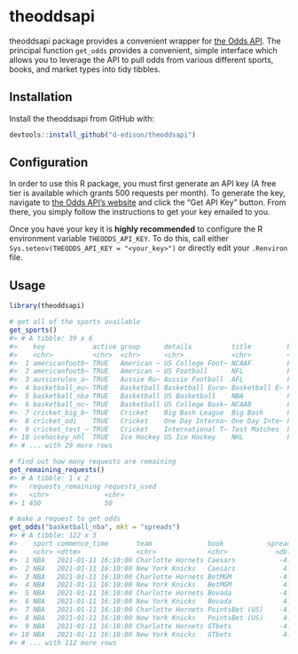 
<!-- README.md is generated from README.Rmd. Please edit that file -->

# theoddsapi

<!-- badges: start -->

<!-- badges: end -->

theoddsapi package provides a convenient wrapper for [the Odds
API](https://the-odds-api.com/). The principal function `get_odds`
provides a convenient, simple interface which allows you to leverage the
API to pull odds from various different sports, books, and market types
into tidy tibbles.

## Installation

Install the theoddsapi from GitHub with:

``` r
devtools::install_github("d-edison/theoddsapi")
```

## Configuration

In order to use this R package, you must first generate an API key (A
free tier is available which grants 500 requests per month). To generate
the key, navigate to [the Odds API’s website](https://the-odds-api.com/)
and click the “Get API Key” button. From there, you simply follow the
instructions to get your key emailed to you.

Once you have your key it is **highly recommended** to configure the R
environment variable `THEODDS_API_KEY`. To do this, call either
`Sys.setenv(THEODDS_API_KEY = "<your_key>")` or directly edit your
`.Renviron` file.

## Usage

``` r
library(theoddsapi)

# get all of the sports available
get_sports()
#> # A tibble: 39 x 6
#>    key            active group      details          title         has_outrights
#>    <chr>          <chr>  <chr>      <chr>            <chr>         <chr>        
#>  1 americanfootb~ TRUE   American ~ US College Foot~ NCAAF         FALSE        
#>  2 americanfootb~ TRUE   American ~ US Football      NFL           FALSE        
#>  3 aussierules_a~ TRUE   Aussie Ru~ Aussie Football  AFL           FALSE        
#>  4 basketball_eu~ TRUE   Basketball Basketball Euro~ Basketball E~ FALSE        
#>  5 basketball_nba TRUE   Basketball US Basketball    NBA           FALSE        
#>  6 basketball_nc~ TRUE   Basketball US College Bask~ NCAAB         FALSE        
#>  7 cricket_big_b~ TRUE   Cricket    Big Bash League  Big Bash      FALSE        
#>  8 cricket_odi    TRUE   Cricket    One Day Interna~ One Day Inte~ FALSE        
#>  9 cricket_test_~ TRUE   Cricket    International T~ Test Matches  FALSE        
#> 10 icehockey_nhl  TRUE   Ice Hockey US Ice Hockey    NHL           FALSE        
#> # ... with 29 more rows

# find out how many requests are remaining
get_remaining_requests()
#> # A tibble: 1 x 2
#>   requests_remaining requests_used
#>   <chr>              <chr>        
#> 1 450                50

# make a request to get odds
get_odds("basketball_nba", mkt = "spreads")
#> # A tibble: 122 x 5
#>    sport commence_time       team              book           spreads
#>    <chr> <dttm>              <chr>             <chr>            <dbl>
#>  1 NBA   2021-01-11 16:10:00 Charlotte Hornets Caesars           -4.5
#>  2 NBA   2021-01-11 16:10:00 New York Knicks   Caesars            4.5
#>  3 NBA   2021-01-11 16:10:00 Charlotte Hornets BetMGM            -4.5
#>  4 NBA   2021-01-11 16:10:00 New York Knicks   BetMGM             4.5
#>  5 NBA   2021-01-11 16:10:00 Charlotte Hornets Bovada            -4.5
#>  6 NBA   2021-01-11 16:10:00 New York Knicks   Bovada             4.5
#>  7 NBA   2021-01-11 16:10:00 Charlotte Hornets PointsBet (US)    -4.5
#>  8 NBA   2021-01-11 16:10:00 New York Knicks   PointsBet (US)     4.5
#>  9 NBA   2021-01-11 16:10:00 Charlotte Hornets GTbets            -4.5
#> 10 NBA   2021-01-11 16:10:00 New York Knicks   GTbets             4.5
#> # ... with 112 more rows
```
